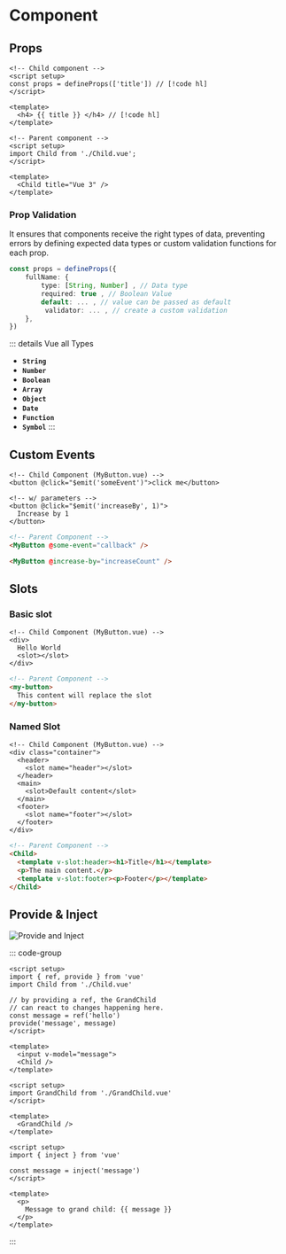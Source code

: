 # Component

## Props

```vue
<!-- Child component -->
<script setup>
const props = defineProps(['title']) // [!code hl]
</script>

<template>
  <h4> {{ title }} </h4> // [!code hl]
</template>
```

```vue
<!-- Parent component -->
<script setup>
import Child from './Child.vue';
</script>

<template>
  <Child title="Vue 3" />
</template>
```

### Prop Validation

It ensures that components receive the right types of data, preventing errors by defining expected data types or custom validation functions for each prop.

```ts
const props = defineProps({
    fullName: {
        type: [String, Number] , // Data type
        required: true , // Boolean Value
        default: ... , // value can be passed as default
         validator: ... , // create a custom validation
    },
})
```

::: details Vue all Types

- **`String`**
- **`Number`**
- **`Boolean`**
- **`Array`**
- **`Object`**
- **`Date`**
- **`Function`**
- **`Symbol`**
:::

## Custom Events

```html{2,5}
<!-- Child Component (MyButton.vue) -->
<button @click="$emit('someEvent')">click me</button>

<!-- w/ parameters -->
<button @click="$emit('increaseBy', 1)">
  Increase by 1
</button>
```

```html
<!-- Parent Component -->
<MyButton @some-event="callback" />

<MyButton @increase-by="increaseCount" />
```

## Slots

### Basic slot

```html{4}
<!-- Child Component (MyButton.vue) -->
<div>
  Hello World
  <slot></slot>
</div>
```

```html
<!-- Parent Component -->
<my-button>
  This content will replace the slot
</my-button>
```

### Named Slot

```html{4,7,10}
<!-- Child Component (MyButton.vue) -->
<div class="container">
  <header>
    <slot name="header"></slot>
  </header>
  <main>
    <slot>Default content</slot>
  </main>
  <footer>
    <slot name="footer"></slot>
  </footer>
</div>
```

```html
<!-- Parent Component -->
<Child>
  <template v-slot:header><h1>Title</h1></template>
  <p>The main content.</p>
  <template v-slot:footer><p>Footer</p></template>
</Child>
```

## Provide & Inject

![Provide and Inject](https://vuejs.org/assets/provide-inject.tIACH1Z-.png)

::: code-group

```vue{2,8} [Parent.vue]
<script setup>
import { ref, provide } from 'vue'
import Child from './Child.vue'

// by providing a ref, the GrandChild
// can react to changes happening here.
const message = ref('hello')
provide('message', message)
</script>

<template>
  <input v-model="message">
  <Child />
</template>
```

```vue [Child.vue]
<script setup>
import GrandChild from './GrandChild.vue'
</script>

<template>
  <GrandChild />
</template>
```

```vue{2,4} [GrandChild.vue  ]
<script setup>
import { inject } from 'vue'

const message = inject('message')
</script>

<template>
  <p>
    Message to grand child: {{ message }}
  </p>
</template>
```

:::
